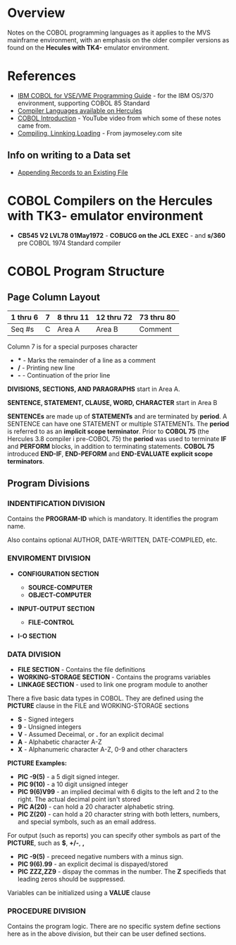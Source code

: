 # Overview

Notes on the COBOL programming languages as it applies to the MVS mainframe environment, with an emphasis on the older compiler versions as found on the **Hecules with TK4-** emulator environment.

# References

* [IBM COBOL for VSE/VME Programming Guide](http://publibz.boulder.ibm.com/cgi-bin/bookmgr_OS390/download/IGYVA002.pdf?DT=20041222113748) - for the IBM OS/370 environment, supporting COBOL 85 Standard
* [Compiler Languages available on Hercules](http://www.jaymoseley.com/hercules/compilers/list_of.htm)
* [COBOL Introduction](https://www.youtube.com/watch?v=DTyKHm92oI4) - YouTube video from which some of these notes came from.
* [Compiling, Linnking,Loading](http://www.jaymoseley.com/hercules/compiling/how_to.htm#topic1) - From jaymoseley.com site

## Info on writing to a Data set

* [Appending Records to an Existing File](https://stackoverflow.com/questions/3226843/append-records-to-an-existing-file)

# COBOL Compilers on the **Hercules with TK3-** emulator environment

* **CB545 V2 LVL78 01May1972** - **COBUCG on the JCL EXEC** - and **s/360** pre COBOL 1974 Standard compiler

# COBOL Program Structure

## Page Column Layout

1 thru 6 | 7 | 8 thru 11 | 12 thru 72 | 73 thru 80
---------|---|-----------|------------|-----------
Seq \#s  | C | Area A    | Area B     | Comment

Column 7 is for a special purposes character
* **\*** - Marks the remainder of a line as a comment
* **/** - Printing new line
* **-** - Continuation of the prior line

**DIVISIONS, SECTIONS, AND PARAGRAPHS** start in Area A.

**SENTENCE, STATEMENT, CLAUSE, WORD, CHARACTER** start in Area B

**SENTENCEs** are made up of **STATEMENTs** and are terminated by **period**.  A SENTENCE can have one STATEMENT or multiple STATEMENTs.  The **period** is referred to as an **implicit scope terminator**.  Prior to **COBOL 75** (the Hercules 3.8 compiler i pre-COBOL 75) the **period** was used to terminate **IF** and **PERFORM** blocks, in addition to terminating statements.  **COBOL 75** introduced **END-IF**, **END-PEFORM** and **END-EVALUATE** **explicit scope terminators**. 

## Program Divisions

### INDENTIFICATION DIVISION

Contains the **PROGRAM-ID** which is mandatory.  It identifies the program name.

Also contains optional AUTHOR, DATE-WRITTEN, DATE-COMPILED, etc.

### ENVIROMENT DIVISION

* **CONFIGURATION SECTION**
  * **SOURCE-COMPUTER**
  * **OBJECT-COMPUTER**

* **INPUT-OUTPUT SECTION**
  * **FILE-CONTROL**
 
* **I-O SECTION**

### DATA DIVISION

* **FILE SECTION** - Contains the file definitions
* **WORKING-STORAGE SECTION** - Contains the programs variables
* **LINKAGE SECTION** - used to link one program module to another

There a five basic data types in COBOL.  They are defined using the **PICTURE** clause in the FILE and WORKING-STORAGE sections
* **S** - Signed integers
* **9** - Unsigned integers
* **V** - Assumed Deceimal, or **.** for an explicit decimal
* **A** - Alphabetic character A-Z
* **X** - Alphanumeric character A-Z, 0-9 and other characters

**PICTURE Examples:**
* **PIC -9(5)** - a 5 digit signed integer.
* **PIC 9(10)** - a 10 digit unsigned integer
* **PIC 9(6)V99** - an implied decimal with 6 digits to the left and 2 to the right.  The actual decimal point isn't stored
* **PIC A(20)** - can hold a 20 character alphabetic string.
* **PIC Z(20)** - can hold a 20 character string with both letters, numbers, and special symbols, such as an email address.

For output (such as reports) you can specify other symbols as part of the **PICTURE**, such as **$**, **+/-**, **,**

* **PIC -9(5)** - preceed negative numbers with a minus sign.
* **PIC 9(6).99** - an explicit decimal is dispayed/stored
* **PIC ZZZ,ZZ9** - dispay the commas in the number.  The **Z** specifieds that leading zeros should be suppressed.

Variables can be initialized using a **VALUE** clause

### PROCEDURE DIVISION

Contains the program logic.  There are no specific system define sections here as in the above division, but their can be user defined sections.

